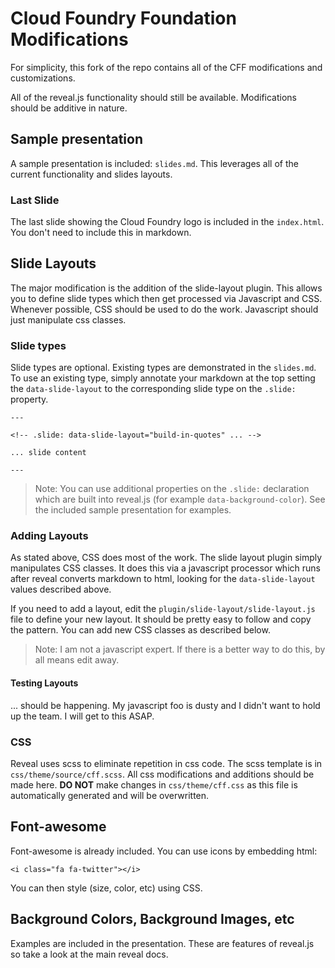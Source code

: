 # Cloud Foundry Foundation Modifications

For simplicity, this fork of the repo contains all of the CFF modifications and customizations.

All of the reveal.js functionality should still be available.  Modifications should be additive in nature.

## Sample presentation

A sample presentation is included: `slides.md`.  This leverages all of the current functionality and slides layouts.

### Last Slide

The last slide showing the Cloud Foundry logo is included in the `index.html`.  You don't need to include this in markdown.

## Slide Layouts

The major modification is the addition of the slide-layout plugin.  This allows you to define slide types which then get processed via Javascript and CSS.  Whenever possible, CSS should be used to do the work.  Javascript should just manipulate css classes.

### Slide types

Slide types are optional.  Existing types are demonstrated in the `slides.md`.  To use an existing type, simply annotate your markdown at the top setting the `data-slide-layout` to the corresponding slide type on the `.slide:` property.

```
---

<!-- .slide: data-slide-layout="build-in-quotes" ... -->

... slide content

---
```

> Note: You can use additional properties on the `.slide:` declaration which are built into reveal.js (for example `data-background-color`).  See the included sample presentation for examples.

### Adding Layouts

As stated above, CSS does most of the work.  The slide layout plugin simply manipulates CSS classes.  It does this via a javascript processor which runs after reveal converts markdown to html, looking for the `data-slide-layout` values described above.

If you need to add a layout, edit the `plugin/slide-layout/slide-layout.js` file to define your new layout.  It should be pretty easy to follow and copy the pattern.  You can add new CSS classes as described below.

> Note: I am not a javascript expert.  If there is a better way to do this, by all means edit away.

#### Testing Layouts

... should be happening.  My javascript foo is dusty and I didn't want to hold up the team.  I will get to this ASAP.

### CSS

Reveal uses scss to eliminate repetition in css code.  The scss template is in `css/theme/source/cff.scss`.  All css modifications and additions should be made here.  **DO NOT** make changes in `css/theme/cff.css` as this file is automatically generated and will be overwritten.

## Font-awesome

Font-awesome is already included.  You can use icons by embedding html:

```
<i class="fa fa-twitter"></i>
```

You can then style (size, color, etc) using CSS.

## Background Colors, Background Images, etc

Examples are included in the presentation.  These are features of reveal.js so take a look at the main reveal docs.

